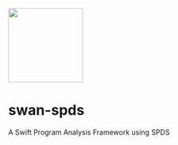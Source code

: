 <img src="https://karimali.ca/resources/images/projects/swan.png" width="150">

# swan-spds
A Swift Program Analysis Framework using SPDS
